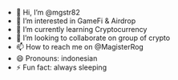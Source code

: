 - 👋 Hi, I’m @mgstr82
- 👀 I’m interested in GameFi & Airdrop
- 🌱 I’m currently learning Cryptocurrency
- 💞️ I’m looking to collaborate on group of crypto
- 📫 How to reach me on @MagisterRog
- 😄 Pronouns: indonesian
- ⚡ Fun fact: always sleeping

<!---
mgstr82/mgstr82 is a ✨ special ✨ repository because its `README.md` (this file) appears on your GitHub profile.
You can click the Preview link to take a look at your changes.
--->
